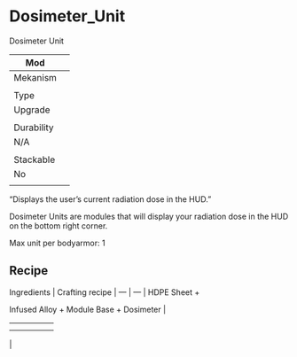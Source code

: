 # Dosimeter_Unit

Dosimeter Unit

| Mod |  |
| --- | --- |
| Mekanism |  |
|  |  |
| Type |  |
| Upgrade |  |
|  |  |
| Durability |  |
| N/A |  |
|  |  |
| Stackable |  |
| No |  |
|  |  |

“Displays the user’s current radiation dose in the HUD.”

Dosimeter Units are modules that will display your radiation dose in the HUD on the bottom right corner.

Max unit per bodyarmor: 1

## Recipe

Ingredients | Crafting recipe |
— | — |
HDPE Sheet +

Infused Alloy + Module Base + Dosimeter |

|  |  |  |  |  |
| --- | --- | --- | --- | --- |
|  |  |  |  |  |
|  |  |  |  |  |

|